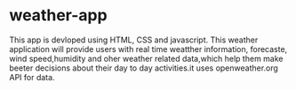 # weather-app
This app is devloped using HTML, CSS and javascript. This weather application will provide users with real time weatther information, forecaste, wind speed,humidity and oher weather related data,which help them make beeter decisions about their day to day activities.it uses openweather.org API  for data.
